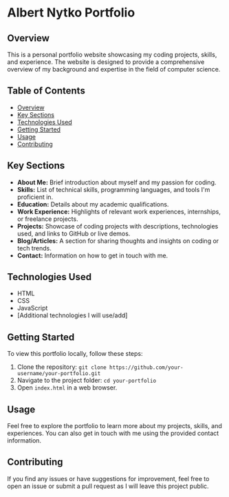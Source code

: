 # Albert Nytko Portfolio

## Overview

This is a personal portfolio website showcasing my coding projects, skills, and experience. The website is designed to provide a comprehensive overview of my background and expertise in the field of computer science.

## Table of Contents

- [Overview](#overview)
- [Key Sections](#key-sections)
- [Technologies Used](#technologies-used)
- [Getting Started](#getting-started)
- [Usage](#usage)
- [Contributing](#contributing)

## Key Sections

- **About Me:** Brief introduction about myself and my passion for coding.
- **Skills:** List of technical skills, programming languages, and tools I'm proficient in.
- **Education:** Details about my academic qualifications.
- **Work Experience:** Highlights of relevant work experiences, internships, or freelance projects.
- **Projects:** Showcase of coding projects with descriptions, technologies used, and links to GitHub or live demos.
- **Blog/Articles:** A section for sharing thoughts and insights on coding or tech trends.
- **Contact:** Information on how to get in touch with me.

## Technologies Used

- HTML
- CSS
- JavaScript
- [Additional technologies I will use/add]

## Getting Started

To view this portfolio locally, follow these steps:

1. Clone the repository: `git clone https://github.com/your-username/your-portfolio.git`
2. Navigate to the project folder: `cd your-portfolio`
3. Open `index.html` in a web browser.

## Usage

Feel free to explore the portfolio to learn more about my projects, skills, and experiences. You can also get in touch with me using the provided contact information.

## Contributing

If you find any issues or have suggestions for improvement, feel free to open an issue or submit a pull request as I will leave this project public.

